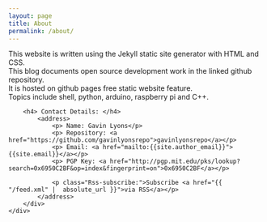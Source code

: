 ```yaml
---
layout: page
title: About
permalink: /about/
---
```

<html>
<body>	
	<div class="bgimage">
         <div class="container">
            <p>This website is written using the Jekyll static site generator with HTML and CSS. <br>
               This blog documents open source development work in the linked github repository. <br>
              It is hosted on github pages free static website feature. <br>
              Topics include shell, python, arduino, raspberry pi and C++.<br> </p> 
	
        <h4> Contact Details: </h4>
	        <address>
		        <p> Name: Gavin Lyons</p>
                <p> Repository: <a href="https://github.com/gavinlyonsrepo">gavinlyonsrepo</a></p>
		        <p> Email: <a href="mailto:{{site.author_email}}">{{site.email}}</a></p>
		        <p> PGP Key: <a href="http://pgp.mit.edu/pks/lookup?search=0x6950C2BF&op=index&fingerprint=on">0x6950C2BF</a></p>
		
                <p class="Rss-subscribe:">Subscribe <a href="{{ "/feed.xml" |  absolute_url }}">via RSS</a></p>   
	        </address>
        </div>
	</div>		
</body>
</html>











